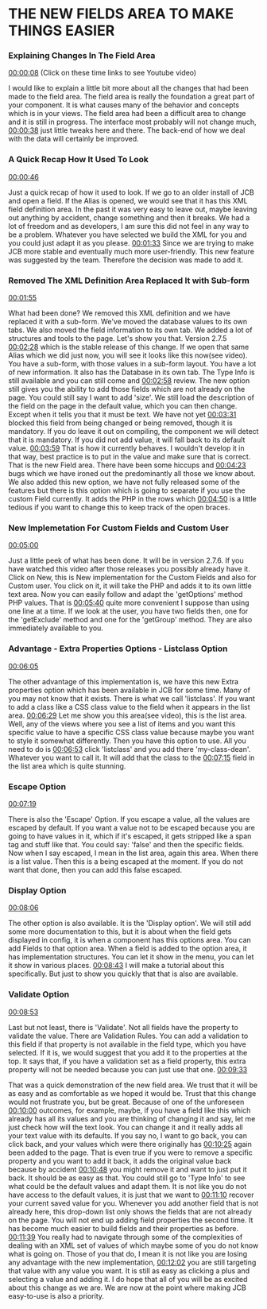 # THE NEW FIELDS AREA TO MAKE THINGS EASIER

### Explaining Changes In The Field Area

[00:00:08](https://www.youtube.com/watch?v=26x_Sc8jbp8&list=PLQRGFI8XZ_wtGvPQZWBfDzzlERLQgpMRE&t=00h00m08s)
(Click on these time links to see Youtube video)

I would like to explain a little bit more about all the changes that had been made to the field area. The field area is really the foundation a great part of your component. It is what causes many of the behavior and concepts which is in your views. The field area had been a difficult area to change and it is still in progress. The interface most probably will not change much, [00:00:38](https://www.youtube.com/watch?v=26x_Sc8jbp8&list=PLQRGFI8XZ_wtGvPQZWBfDzzlERLQgpMRE&t=00h00m38s) just little tweaks here and there. The back-end of how we deal with the data will certainly be improved. 

### A Quick Recap How It Used To Look 

[00:00:46](https://www.youtube.com/watch?v=26x_Sc8jbp8&list=PLQRGFI8XZ_wtGvPQZWBfDzzlERLQgpMRE&t=00h00m46s)

Just a quick recap of how it used to look. If we go to an older install of JCB and open a field. If the Alias is opened, we would see that it has this XML field definition area. In the past it was very easy to leave out, maybe leaving out anything by accident, change something and then it breaks. We had a lot of freedom and as developers, I am sure this did not feel in any way to be a problem. Whatever you have selected we build the XML for you and you could just adapt it as you please. [00:01:33](https://www.youtube.com/watch?v=26x_Sc8jbp8&list=PLQRGFI8XZ_wtGvPQZWBfDzzlERLQgpMRE&t=00h01m33s)  Since we are trying to make JCB more stable and eventually much more user-friendly. This new feature was suggested by the team. Therefore the decision was made to add it. 

###  Removed The XML Definition Area Replaced It with Sub-form

[00:01:55](https://www.youtube.com/watch?v=26x_Sc8jbp8&list=PLQRGFI8XZ_wtGvPQZWBfDzzlERLQgpMRE&t=00h01m55s)

What had been done? We removed this XML definition and we have replaced it with a sub-form. We've moved the database values to its own tabs. We also moved the field information to its own tab. We added a lot of structures and tools to the page. Let's show you that. Version 2.7.5 [00:02:28](https://www.youtube.com/watch?v=26x_Sc8jbp8&list=PLQRGFI8XZ_wtGvPQZWBfDzzlERLQgpMRE&t=00h02m28s) which is the stable release of this change. If we open that same Alias which we did just now, you will see it looks like this now(see video). You have a sub-form, with those values in a sub-form layout. You have a lot of new information. It also has the Database in its own tab. The Type Info is still available and you can still come and [00:02:58](https://www.youtube.com/watch?v=26x_Sc8jbp8&list=PLQRGFI8XZ_wtGvPQZWBfDzzlERLQgpMRE&t=00h02m58s) review. The new option still gives you the ability to add those fields which are not already on the page. You could still say I want to add 'size'. We still load the description of the field on the page in the default value, which you can then change. Except when it tells you that it must be text. We have not yet [00:03:31](https://www.youtube.com/watch?v=26x_Sc8jbp8&list=PLQRGFI8XZ_wtGvPQZWBfDzzlERLQgpMRE&t=00h03m31s) blocked this field from being changed or being removed, though it is mandatory.  If you do leave it out on compiling, the component we will detect that it is mandatory. If you did not add value, it will fall back to its default value. [00:03:59](https://www.youtube.com/watch?v=26x_Sc8jbp8&list=PLQRGFI8XZ_wtGvPQZWBfDzzlERLQgpMRE&t=00h03m59s) That is how it currently behaves. I wouldn't develop it in that way, best practice is to put in the value and make sure that is correct. That is the new Field area. There have been some hiccups and [00:04:23](https://www.youtube.com/watch?v=26x_Sc8jbp8&list=PLQRGFI8XZ_wtGvPQZWBfDzzlERLQgpMRE&t=00h04m23s) bugs which we have ironed out the predominantly all those we know about. We also added this new option, we have not fully released some of the features but there is this option which is going to separate if you use the custom Field currently. It adds the PHP in the rows which [00:04:50](https://www.youtube.com/watch?v=26x_Sc8jbp8&list=PLQRGFI8XZ_wtGvPQZWBfDzzlERLQgpMRE&t=00h04m50s) is a little tedious if you want to change this to keep track of the open braces.

### New Implemetation For Custom Fields and Custom User

[00:05:00](https://www.youtube.com/watch?v=26x_Sc8jbp8&list=PLQRGFI8XZ_wtGvPQZWBfDzzlERLQgpMRE&t=00h05m00s)

Just a little peek of what has been done. It will be in version 2.7.6. If you have watched this video after those releases you possibly already have it.  Click on New, this is New implementation for the Custom Fields and also for Custom user. You click on it, it will take the PHP and adds it to its own little text area. Now you can easily follow and adapt the 'getOptions' method PHP values. That is [00:05:40](https://www.youtube.com/watch?v=26x_Sc8jbp8&list=PLQRGFI8XZ_wtGvPQZWBfDzzlERLQgpMRE&t=00h05m40s) quite more convenient I suppose than using one line at a time. If we look at the user, you have two fields then, one for the 'getExclude' method and one for the 'getGroup' method. They are also immediately available to you. 

### Advantage - Extra Properties Options - Listclass Option

[00:06:05](https://www.youtube.com/watch?v=26x_Sc8jbp8&list=PLQRGFI8XZ_wtGvPQZWBfDzzlERLQgpMRE&t=00h06m05s)

The other advantage of this implementation is,  we have this new Extra properties option which has been available in JCB  for some time. Many of you may not know that it exists. There is what we call 'listclass'. If you want to add a class like a CSS class value to the field when it appears in the list area. [00:06:29](https://www.youtube.com/watch?v=26x_Sc8jbp8&list=PLQRGFI8XZ_wtGvPQZWBfDzzlERLQgpMRE&t=00h06m29s) Let me show you this area(see video), this is the list area. Well, any of the views where you see a list of items and you want this specific value to have a specific CSS class value because maybe you want to style it somewhat differently. Then you have this option to use. All you need to do is [00:06:53](https://www.youtube.com/watch?v=26x_Sc8jbp8&list=PLQRGFI8XZ_wtGvPQZWBfDzzlERLQgpMRE&t=00h06m53s) click 'listclass' and you add there 'my-class-dean'. Whatever you want to call it. It will add that the class to the [00:07:15](https://www.youtube.com/watch?v=26x_Sc8jbp8&list=PLQRGFI8XZ_wtGvPQZWBfDzzlERLQgpMRE&t=00h07m15s)  field in the list area which is quite stunning. 

### Escape Option

[00:07:19](https://www.youtube.com/watch?v=26x_Sc8jbp8&list=PLQRGFI8XZ_wtGvPQZWBfDzzlERLQgpMRE&t=00h07m19s)

There is also the 'Escape' Option. If you escape a value, all the values are escaped by default. If you want a value not to be escaped because you are going to have values in it, which if it's escaped, it gets stripped like a span tag and stuff like that. You could say: 'false' and then the specific fields. Now when I say escaped, I mean in the list area, again this area. When there is a list value. Then this is a being escaped at the moment. If you do not want that done, then you can add this false escaped. 

### Display Option

[00:08:06](https://www.youtube.com/watch?v=26x_Sc8jbp8&list=PLQRGFI8XZ_wtGvPQZWBfDzzlERLQgpMRE&t=00h08m06s)

The other option is also available. It is the 'Display option'. We will still add some more documentation to this, but it is about when the field gets displayed in config, it is when a component has this options area. You can add Fields to that option area. When a field is added to the option area, it has implementation structures. You can let it show in the menu, you can let it show in various places. [00:08:43](https://www.youtube.com/watch?v=26x_Sc8jbp8&list=PLQRGFI8XZ_wtGvPQZWBfDzzlERLQgpMRE&t=00h08m43s) I will make a tutorial about this specifically. But just to show you quickly that that is also are available. 

### Validate Option

[00:08:53](https://www.youtube.com/watch?v=26x_Sc8jbp8&list=PLQRGFI8XZ_wtGvPQZWBfDzzlERLQgpMRE&t=00h08m53s)

Last but not least, there is 'Validate'. Not all fields have the property to validate the value.  There are Validation Rules. You can add a validation to this field if that property is not available in the field type, which you have selected. If it is, we would suggest that you add it to the properties at the top. It says that, if you have a validation set as a field property, this extra property will not be needed because you can just use that one. [00:09:33](https://www.youtube.com/watch?v=26x_Sc8jbp8&list=PLQRGFI8XZ_wtGvPQZWBfDzzlERLQgpMRE&t=00h09m33s) 

That was a quick demonstration of the new field area. We trust that it will be as easy and as comfortable as we hoped it would be. Trust that this change would not frustrate you, but be great. Because of one of the unforeseen [00:10:00](https://www.youtube.com/watch?v=26x_Sc8jbp8&list=PLQRGFI8XZ_wtGvPQZWBfDzzlERLQgpMRE&t=00h10m00s) outcomes, for example, maybe, if you have a field like this which already has all its values and you are thinking of changing it and say, let me just check how will the text look. You can change it and it really adds all your text value with its defaults. If you say no, I want to go back, you can click back, and your values which were there originally has [00:10:25](https://www.youtube.com/watch?v=26x_Sc8jbp8&list=PLQRGFI8XZ_wtGvPQZWBfDzzlERLQgpMRE&t=00h10m25s) again been added to the page. That is even true if you were to remove a specific property and you want to add it back, it adds the original value back because by accident [00:10:48](https://www.youtube.com/watch?v=26x_Sc8jbp8&list=PLQRGFI8XZ_wtGvPQZWBfDzzlERLQgpMRE&t=00h10m48s) you might remove it and want to just put it back. It should be as easy as that. You could still go to 'Type Info' to see what could be the default values and adapt them. It is not like you do not have access to the default values, it is just that we want to [00:11:10](https://www.youtube.com/watch?v=26x_Sc8jbp8&list=PLQRGFI8XZ_wtGvPQZWBfDzzlERLQgpMRE&t=00h11m10s) recover your current saved value for you. Whenever you add another field that is not already here, this drop-down list only shows the fields that are not already on the page. You will not end up adding field properties the second time. It has become much easier to build fields and their properties as before. [00:11:39](https://www.youtube.com/watch?v=26x_Sc8jbp8&list=PLQRGFI8XZ_wtGvPQZWBfDzzlERLQgpMRE&t=00h11m39s)  You really had to navigate through some of the complexities of dealing with an XML set of values of which maybe some of you do not know what is going on. Those of you that do, I mean it is not like you are losing any advantage with the new implementation, [00:12:02](https://www.youtube.com/watch?v=26x_Sc8jbp8&list=PLQRGFI8XZ_wtGvPQZWBfDzzlERLQgpMRE&t=00h12m02s) you are still targeting that value with any value you want. It is still as easy as clicking a plus and selecting a value and adding it. I do hope that all of you will be as excited about this change as we are. We are now at the point where making JCB easy-to-use is also a priority.
